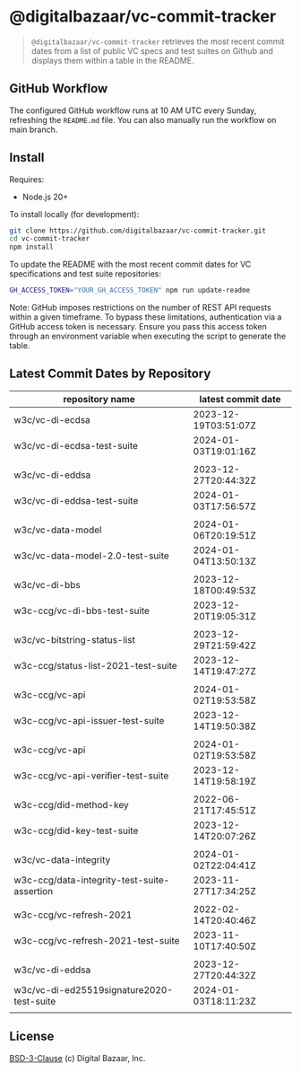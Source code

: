 # @digitalbazaar/vc-commit-tracker

> `@digitalbazaar/vc-commit-tracker` retrieves the most recent commit dates from
> a list of public VC specs and test suites on Github and displays them within
> a table in the README.

## GitHub Workflow

The configured GitHub workflow runs at 10 AM UTC every Sunday, refreshing the
`README.md` file. You can also manually run the workflow on main branch.

## Install

Requires:
- Node.js 20+

To install locally (for development):
```bash
git clone https://github.com/digitalbazaar/vc-commit-tracker.git
cd vc-commit-tracker
npm install
```
To update the README with the most recent commit dates for VC specifications
and test suite repositories:

```bash
GH_ACCESS_TOKEN="YOUR_GH_ACCESS_TOKEN" npm run update-readme
```
Note: GitHub imposes restrictions on the number of REST API requests
within a given timeframe. To bypass these limitations, authentication via a
GitHub access token is necessary. Ensure you pass this access token through an
environment variable when executing the script to generate the table.

## Latest Commit Dates by Repository
<table>
    <thead>
    <tr>
      <th>repository name</th>
      <th>latest commit date</th>
    </tr>
    </thead>
    <tbody>
        <tr>
          <td>w3c/vc-di-ecdsa</td>
          <td>2023-12-19T03:51:07Z</td>
        </tr>
        <tr>
          <td>w3c/vc-di-ecdsa-test-suite</td>
          <td>2024-01-03T19:01:16Z</td>
        </tr>
      <tr><td> </td> <td> </td></tr>
        <tr>
          <td>w3c/vc-di-eddsa</td>
          <td>2023-12-27T20:44:32Z</td>
        </tr>
        <tr>
          <td>w3c/vc-di-eddsa-test-suite</td>
          <td>2024-01-03T17:56:57Z</td>
        </tr>
      <tr><td> </td> <td> </td></tr>
        <tr>
          <td>w3c/vc-data-model</td>
          <td>2024-01-06T20:19:51Z</td>
        </tr>
        <tr>
          <td>w3c/vc-data-model-2.0-test-suite</td>
          <td>2024-01-04T13:50:13Z</td>
        </tr>
      <tr><td> </td> <td> </td></tr>
        <tr>
          <td>w3c/vc-di-bbs</td>
          <td>2023-12-18T00:49:53Z</td>
        </tr>
        <tr>
          <td>w3c-ccg/vc-di-bbs-test-suite</td>
          <td>2023-12-20T19:05:31Z</td>
        </tr>
      <tr><td> </td> <td> </td></tr>
        <tr>
          <td>w3c/vc-bitstring-status-list</td>
          <td>2023-12-29T21:59:42Z</td>
        </tr>
        <tr>
          <td>w3c-ccg/status-list-2021-test-suite</td>
          <td>2023-12-14T19:47:27Z</td>
        </tr>
      <tr><td> </td> <td> </td></tr>
        <tr>
          <td>w3c-ccg/vc-api</td>
          <td>2024-01-02T19:53:58Z</td>
        </tr>
        <tr>
          <td>w3c-ccg/vc-api-issuer-test-suite</td>
          <td>2023-12-14T19:50:38Z</td>
        </tr>
      <tr><td> </td> <td> </td></tr>
        <tr>
          <td>w3c-ccg/vc-api</td>
          <td>2024-01-02T19:53:58Z</td>
        </tr>
        <tr>
          <td>w3c-ccg/vc-api-verifier-test-suite</td>
          <td>2023-12-14T19:58:19Z</td>
        </tr>
      <tr><td> </td> <td> </td></tr>
        <tr>
          <td>w3c-ccg/did-method-key</td>
          <td>2022-06-21T17:45:51Z</td>
        </tr>
        <tr>
          <td>w3c-ccg/did-key-test-suite</td>
          <td>2023-12-14T20:07:26Z</td>
        </tr>
      <tr><td> </td> <td> </td></tr>
        <tr>
          <td>w3c/vc-data-integrity</td>
          <td>2024-01-02T22:04:41Z</td>
        </tr>
        <tr>
          <td>w3c-ccg/data-integrity-test-suite-assertion</td>
          <td>2023-11-27T17:34:25Z</td>
        </tr>
      <tr><td> </td> <td> </td></tr>
        <tr>
          <td>w3c-ccg/vc-refresh-2021</td>
          <td>2022-02-14T20:40:46Z</td>
        </tr>
        <tr>
          <td>w3c-ccg/vc-refresh-2021-test-suite</td>
          <td>2023-11-10T17:40:50Z</td>
        </tr>
      <tr><td> </td> <td> </td></tr>
        <tr>
          <td>w3c/vc-di-eddsa</td>
          <td>2023-12-27T20:44:32Z</td>
        </tr>
        <tr>
          <td>w3c/vc-di-ed25519signature2020-test-suite</td>
          <td>2024-01-03T18:11:23Z</td>
        </tr>
      <tr><td> </td> <td> </td></tr>
    </tbody>
</table>

## License
[BSD-3-Clause](LICENSE) (c) Digital Bazaar, Inc.
